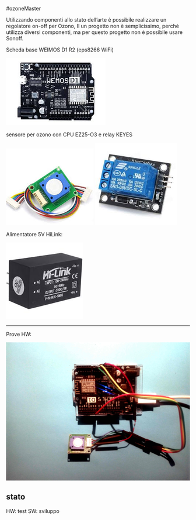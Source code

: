 #ozoneMaster

Utilizzando componenti allo stato dell’arte è possibile realizzare un regolatore on-off per Ozono, Il un progetto non è semplicissimo, perchè utilizza diversi componenti, ma per questo progetto non è possibile usare Sonoff.

Scheda base WEIMOS D1 R2 (eps8266 WiFi)

![](images/board01.jfif)

sensore per ozono con CPU EZ25-O3 e relay KEYES

![](images/ZE25-03.jfif) ![](images/keyes-relay.jfif)

Alimentatore 5V HiLink:

![](images/5vhilink.jfif)

-------
Prove HW:

![](images/IMG_20200517_100444.jpg)

## stato

HW: test
SW: sviluppo

